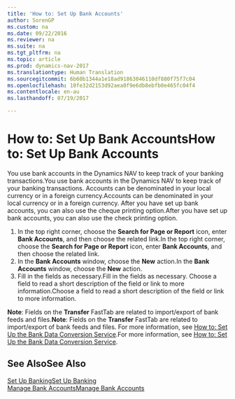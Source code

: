 ```yaml
---
title: 'How to: Set Up Bank Accounts'
author: SorenGP
ms.custom: na
ms.date: 09/22/2016
ms.reviewer: na
ms.suite: na
ms.tgt_pltfrm: na
ms.topic: article
ms.prod: dynamics-nav-2017
ms.translationtype: Human Translation
ms.sourcegitcommit: 6b60b1344a1e18ad91863046110df880f75f7c04
ms.openlocfilehash: 10fe32d2153d92aea0f9e6db8ebfb0e465fc04f4
ms.contentlocale: en-au
ms.lasthandoff: 07/19/2017

---
```


# <a name="how-to-set-up-bank-accounts"></a><span data-ttu-id="3d170-102">How to: Set Up Bank Accounts</span><span class="sxs-lookup"><span data-stu-id="3d170-102">How to: Set Up Bank Accounts</span></span>
<span data-ttu-id="3d170-103">You use bank accounts in the Dynamics NAV to keep track of your banking transactions.</span><span class="sxs-lookup"><span data-stu-id="3d170-103">You use bank accounts in the Dynamics NAV to keep track of your banking transactions.</span></span> <span data-ttu-id="3d170-104">Accounts can be denominated in your local currency or in a foreign currency.</span><span class="sxs-lookup"><span data-stu-id="3d170-104">Accounts can be denominated in your local currency or in a foreign currency.</span></span> <span data-ttu-id="3d170-105">After you have set up bank accounts, you can also use the cheque printing option.</span><span class="sxs-lookup"><span data-stu-id="3d170-105">After you have set up bank accounts, you can also use the check printing option.</span></span>

1. <span data-ttu-id="3d170-106">In the top right corner, choose the **Search for Page or Report** icon, enter **Bank Accounts**, and then choose the related link.</span><span class="sxs-lookup"><span data-stu-id="3d170-106">In the top right corner, choose the **Search for Page or Report** icon, enter **Bank Accounts**, and then choose the related link.</span></span>
2. <span data-ttu-id="3d170-107">In the **Bank Accounts** window, choose the **New** action.</span><span class="sxs-lookup"><span data-stu-id="3d170-107">In the **Bank Accounts** window, choose the **New** action.</span></span>
3. <span data-ttu-id="3d170-108">Fill in the fields as necessary.</span><span class="sxs-lookup"><span data-stu-id="3d170-108">Fill in the fields as necessary.</span></span> <span data-ttu-id="3d170-109">Choose a field to read a short description of the field or link to more information.</span><span class="sxs-lookup"><span data-stu-id="3d170-109">Choose a field to read a short description of the field or link to more information.</span></span>

<span data-ttu-id="3d170-110">**Note**: Fields on the **Transfer** FastTab are related to import/export of bank feeds and files.</span><span class="sxs-lookup"><span data-stu-id="3d170-110">**Note**: Fields on the **Transfer** FastTab are related to import/export of bank feeds and files.</span></span> <span data-ttu-id="3d170-111">For more information, see [How to: Set Up the Bank Data Conversion Service](bank-how-setup-bank-data-conversion-service.md).</span><span class="sxs-lookup"><span data-stu-id="3d170-111">For more information, see [How to: Set Up the Bank Data Conversion Service](bank-how-setup-bank-data-conversion-service.md).</span></span>

## <a name="see-also"></a><span data-ttu-id="3d170-112">See Also</span><span class="sxs-lookup"><span data-stu-id="3d170-112">See Also</span></span>  
[<span data-ttu-id="3d170-113">Set Up Banking</span><span class="sxs-lookup"><span data-stu-id="3d170-113">Set Up Banking</span></span>](bank-setup-banking.md)  
[<span data-ttu-id="3d170-114">Manage Bank Accounts</span><span class="sxs-lookup"><span data-stu-id="3d170-114">Manage Bank Accounts</span></span>](bank-manage-bank-accounts.md)

